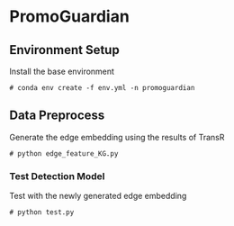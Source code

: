 # PromoGuardian
## Environment Setup
Install the base environment
```
# conda env create -f env.yml -n promoguardian
```
## Data Preprocess 
Generate the edge embedding using the results of TransR
```
# python edge_feature_KG.py
```
### Test Detection Model
Test with the newly generated edge embedding
```
# python test.py
```
